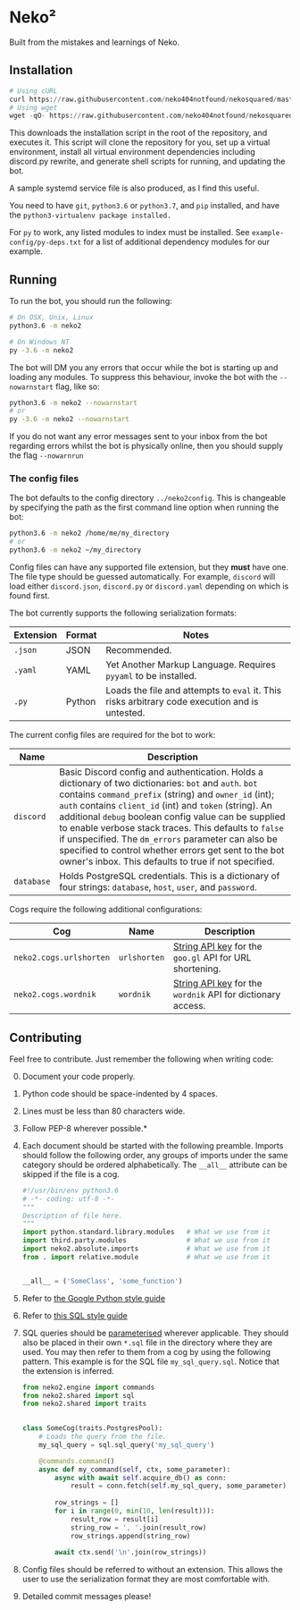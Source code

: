 # Neko²

Built from the mistakes and learnings of Neko.

## Installation

```python
# Using cURL
curl https://raw.githubusercontent.com/neko404notfound/nekosquared/master/install.py | python3.6
# Using wget
wget -qO- https://raw.githubusercontent.com/neko404notfound/nekosquared/master/install.py | python3.6
```

This downloads the installation script in the root of the repository, and
executes it. This script will clone the repository for you, set up a virtual
environment, install all virtual environment dependencies including discord.py
rewrite, and generate shell scripts for running, and updating the bot.

A sample systemd service file is also produced, as I find this useful.

You need to have `git`, `python3.6` or `python3.7`, and `pip` installed,
and have the `python3-virtualenv package installed.`

For `py` to work, any listed modules to index must be installed. See 
`example-config/py-deps.txt` for a list of additional dependency modules
for our example.

## Running

To run the bot, you should run the following:

```bash
# On OSX, Unix, Linux
python3.6 -m neko2

# On Windows NT
py -3.6 -m neko2
```

The bot will DM you any errors that occur while the bot is starting up and 
loading any modules. To suppress this behaviour, invoke the bot with the
`--nowarnstart` flag, like so:

```bash
python3.6 -m neko2 --nowarnstart
# or
py -3.6 -m neko2 --nowarnstart
```

If you do not want any error messages sent to your inbox from the bot regarding
errors whilst the bot is physically online, then you should supply the flag
`--nowarnrun`

### The config files

The bot defaults to the config directory `../neko2config`. This is changeable
by specifying the path as the first command line option when running the bot:

```bash
python3.6 -m neko2 /home/me/my_directory
# or
python3.6 -m neko2 ~/my_directory
```

Config files can have any supported file extension, but they **must** have
one. The file type should be guessed automatically. For example, `discord` will
load either `discord.json`, `discord.py` or `discord.yaml` depending on which
is found first.

The bot currently supports the following serialization formats:

| Extension | Format | Notes |
|---|---|---|
| `.json` | JSON | Recommended. |
| `.yaml` | YAML | Yet Another Markup Language. Requires `pyyaml` to be installed. |
| `.py` | Python | Loads the file and attempts to `eval` it. This risks arbitrary code execution and is untested. | 

The current config files are required for the bot to work:

| Name | Description |
|---|---|
| `discord` | Basic Discord config and authentication. Holds a dictionary of two dictionaries: `bot` and `auth`. `bot` contains `command_prefix` (string) and `owner_id` (int); `auth` contains `client_id` (int) and `token` (string). An additional `debug` boolean config value can be supplied to enable verbose stack traces. This defaults to `false` if unspecified. The `dm_errors` parameter can also be specified to control whether errors get sent to the bot owner's inbox. This defaults to true if not specified. |
| `database` | Holds PostgreSQL credentials. This is a dictionary of four strings: `database`, `host`, `user`, and `password`. |

Cogs require the following additional configurations:

| Cog | Name | Description |
|---|---|---|
| `neko2.cogs.urlshorten` | `urlshorten` | [String API key](https://console.developers.google.com/apis/credentials) for the `goo.gl` API for URL shortening. |
| `neko2.cogs.wordnik` | `wordnik` | [String API key](http://developer.wordnik.com/) for the `wordnik` API for dictionary access. |

## Contributing

Feel free to contribute. Just remember the following when writing code:

0. Document your code properly.
1. Python code should be space-indented by 4 spaces.
2. Lines must be less than 80 characters wide.
3. Follow PEP-8 wherever possible.\*
4. Each document should be started with the following preamble. Imports should
    follow the following order, any groups of imports under the same category
    should be ordered alphabetically. The `__all__` attribute can be skipped if
    the file is a cog.

    ```python
    #!/usr/bin/env python3.6
    # -*- coding: utf-8 -*-
    """
    Description of file here.
    """
    import python.standard.library.modules   # What we use from it
    import third.party.modules               # What we use from it
    import neko2.absolute.imports            # What we use from it
    from . import relative.module            # What we use from it
    
    
    __all__ = ('SomeClass', 'some_function')
    ```

5. Refer to [the Google Python style guide](https://google.github.io/styleguide/pyguide.html)
6. Refer to [this SQL style guide](SQL_STYLE.md)
7. SQL queries should be [parameterised](https://magicstack.github.io/asyncpg/current/usage.html)
    wherever applicable. They should also be placed in their own `*.sql` file in
    the directory where they are used. You may then refer to them from a cog by
    using the following pattern. This example is for the SQL file 
    `my_sql_query.sql`. Notice that the extension is inferred.
    
    ```python
    from neko2.engine import commands
    from neko2.shared import sql
    from neko2.shared import traits
     
    
    class SomeCog(traits.PostgresPool):
        # Loads the query from the file.
        my_sql_query = sql.sql_query('my_sql_query')
 
        @commands.command()
        async def my_command(self, ctx, some_parameter):
            async with await self.acquire_db() as conn:
                result = conn.fetch(self.my_sql_query, some_parameter)
                
            row_strings = []
            for i in range(0, min(10, len(result))):
                result_row = result[i]
                string_row = ', '.join(result_row)
                row_strings.append(string_row)
                
            await ctx.send('\n'.join(row_strings))
    ```
8. Config files should be referred to without an extension. This allows the user
    to use the serialization format they are most comfortable with.
9. Detailed commit messages please!
